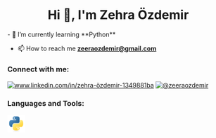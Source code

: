 <h1 align="center">Hi 👋, I'm Zehra Özdemir</h1>
- 🌱 I’m currently learning **Python**

- 📫 How to reach me **zeeraozdemir@gmail.com**

<h3 align="left">Connect with me:</h3>
<p align="left">
<a href="https://linkedin.com/in/www.linkedin.com/in/zehra-özdemir-1349881ba" target="blank"><img align="center" src="https://raw.githubusercontent.com/rahuldkjain/github-profile-readme-generator/master/src/images/icons/Social/linked-in-alt.svg" alt="www.linkedin.com/in/zehra-özdemir-1349881ba" height="30" width="40" /></a>
<a href="https://medium.com/@zeeraozdemir" target="blank"><img align="center" src="https://raw.githubusercontent.com/rahuldkjain/github-profile-readme-generator/master/src/images/icons/Social/medium.svg" alt="@zeeraozdemir" height="30" width="40" /></a>
</p>

<h3 align="left">Languages and Tools:</h3>
<p align="left"> <a href="https://www.python.org" target="_blank" rel="noreferrer"> <img src="https://raw.githubusercontent.com/devicons/devicon/master/icons/python/python-original.svg" alt="python" width="40" height="40"/> </a> </p>
